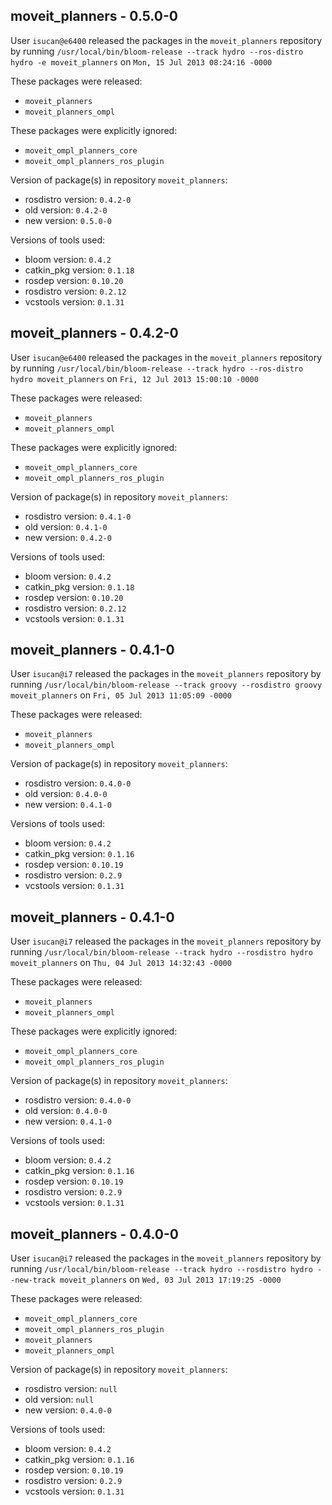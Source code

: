 ## moveit_planners - 0.5.0-0

User `isucan@e6400` released the packages in the `moveit_planners` repository by running `/usr/local/bin/bloom-release --track hydro --ros-distro hydro -e moveit_planners` on `Mon, 15 Jul 2013 08:24:16 -0000`

These packages were released:
- `moveit_planners`
- `moveit_planners_ompl`

These packages were explicitly ignored:
- `moveit_ompl_planners_core`
- `moveit_ompl_planners_ros_plugin`

Version of package(s) in repository `moveit_planners`:
- rosdistro version: `0.4.2-0`
- old version: `0.4.2-0`
- new version: `0.5.0-0`

Versions of tools used:
- bloom version: `0.4.2`
- catkin_pkg version: `0.1.18`
- rosdep version: `0.10.20`
- rosdistro version: `0.2.12`
- vcstools version: `0.1.31`


## moveit_planners - 0.4.2-0

User `isucan@e6400` released the packages in the `moveit_planners` repository by running `/usr/local/bin/bloom-release --track hydro --ros-distro hydro moveit_planners` on `Fri, 12 Jul 2013 15:00:10 -0000`

These packages were released:
- `moveit_planners`
- `moveit_planners_ompl`

These packages were explicitly ignored:
- `moveit_ompl_planners_core`
- `moveit_ompl_planners_ros_plugin`

Version of package(s) in repository `moveit_planners`:
- rosdistro version: `0.4.1-0`
- old version: `0.4.1-0`
- new version: `0.4.2-0`

Versions of tools used:
- bloom version: `0.4.2`
- catkin_pkg version: `0.1.18`
- rosdep version: `0.10.20`
- rosdistro version: `0.2.12`
- vcstools version: `0.1.31`


## moveit_planners - 0.4.1-0

User `isucan@i7` released the packages in the `moveit_planners` repository by running `/usr/local/bin/bloom-release --track groovy --rosdistro groovy moveit_planners` on `Fri, 05 Jul 2013 11:05:09 -0000`

These packages were released:
- `moveit_planners`
- `moveit_planners_ompl`

Version of package(s) in repository `moveit_planners`:
- rosdistro version: `0.4.0-0`
- old version: `0.4.0-0`
- new version: `0.4.1-0`

Versions of tools used:
- bloom version: `0.4.2`
- catkin_pkg version: `0.1.16`
- rosdep version: `0.10.19`
- rosdistro version: `0.2.9`
- vcstools version: `0.1.31`


## moveit_planners - 0.4.1-0

User `isucan@i7` released the packages in the `moveit_planners` repository by running `/usr/local/bin/bloom-release --track hydro --rosdistro hydro moveit_planners` on `Thu, 04 Jul 2013 14:32:43 -0000`

These packages were released:
- `moveit_planners`
- `moveit_planners_ompl`

These packages were explicitly ignored:
- `moveit_ompl_planners_core`
- `moveit_ompl_planners_ros_plugin`

Version of package(s) in repository `moveit_planners`:
- rosdistro version: `0.4.0-0`
- old version: `0.4.0-0`
- new version: `0.4.1-0`

Versions of tools used:
- bloom version: `0.4.2`
- catkin_pkg version: `0.1.16`
- rosdep version: `0.10.19`
- rosdistro version: `0.2.9`
- vcstools version: `0.1.31`


## moveit_planners - 0.4.0-0

User `isucan@i7` released the packages in the `moveit_planners` repository by running `/usr/local/bin/bloom-release --track hydro --rosdistro hydro --new-track moveit_planners` on `Wed, 03 Jul 2013 17:19:25 -0000`

These packages were released:
- `moveit_ompl_planners_core`
- `moveit_ompl_planners_ros_plugin`
- `moveit_planners`
- `moveit_planners_ompl`

Version of package(s) in repository `moveit_planners`:
- rosdistro version: `null`
- old version: `null`
- new version: `0.4.0-0`

Versions of tools used:
- bloom version: `0.4.2`
- catkin_pkg version: `0.1.16`
- rosdep version: `0.10.19`
- rosdistro version: `0.2.9`
- vcstools version: `0.1.31`


